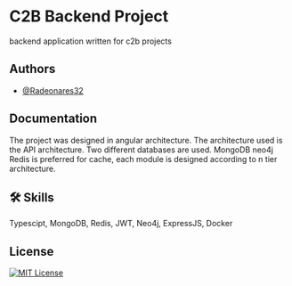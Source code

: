 
# C2B Backend Project

backend application written for c2b projects


## Authors

- [@Radeonares32](https://www.github.com/Radeonares32)


## Documentation

The project was designed in angular architecture. The architecture used is the API architecture. Two different databases are used.
MongoDB
neo4j
Redis is preferred for cache, each module is designed according to n tier architecture.



## 🛠 Skills
Typescipt, MongoDB, Redis, JWT, Neo4j, ExpressJS, Docker


## License



[![MIT License](https://img.shields.io/badge/License-MIT-green.svg)](https://choosealicense.com/licenses/mit/)
